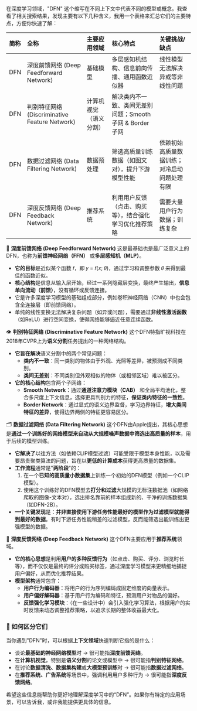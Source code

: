 在深度学习领域，"DFN" 这个缩写在不同上下文中代表不同的模型或概念。我查看了相关搜索结果，发现主要有以下几种含义，我用一个表格来汇总它们的主要特点，方便你快速了解：

| 简称 | 全称                               | 主要应用领域       | 核心特点                                                      | 关键挑战/缺点                                    |
| :--- | :--------------------------------- | :----------------- | :------------------------------------------------------------ | :----------------------------------------------- |
| DFN  | 深度前馈网络 (Deep Feedforward Network)         | 基础模型           | 多层感知机结构、信息前向传播、通用函数近似器                | 线性模型无法解决异或等非线性问题                 |
| DFN  | 判别特征网络 (Discriminative Feature Network)   | 计算机视觉（语义分割） | 解决类内不一致、类间无差别问题；Smooth子网 & Border子网         |                                                  |
| DFN  | 数据过滤网络 (Data Filtering Network)           | 数据预处理         | 筛选高质量训练数据（如图文对），提升下游模型性能              | 依赖初始高质量数据训练；对冷启动问题处理有限 |
| DFN  | 深度反馈网络 (Deep Feedback Network)            | 推荐系统           | 利用用户反馈（点击、购买等），结合强化学习优化推荐策略            | 需要大量用户行为数据；训练复杂                   |

🧠 **深度前馈网络 (Deep Feedforward Network)**
这是最基础也是最广泛意义上的DFN，也称为**前馈神经网络（FFN）** 或**多层感知机（MLP）**。
*   **它的目标**是近似某个函数 𝑓，即 𝑦 = 𝑓(𝑥; 𝜃)，通过学习和调整参数 𝜃 来得到最佳的函数近似。
*   **核心结构**是信息从输入层开始，经过一系列隐藏层变换，最终产生输出，**信息单向流动（前馈）**，没有循环或反馈连接。
*   它是许多深度学习模型的基础组成部分，例如卷积神经网络（CNN）中也会包含全连接层（即前馈网络）。
*   单纯的线性变换无法解决复杂问题（如异或问题），需要通过**非线性激活函数**（如ReLU）进行空间变换，使得网络能够逼近任意连续函数。

👁️ **判别特征网络 (Discriminative Feature Network)**
这个DFN特指旷视科技在2018年CVPR上为**语义分割**任务提出的一种网络结构。
*   **它旨在解决**语义分割中的两个常见问题：
    *   **类内不一致**：同一类别的物体由于外观、光照等差异，被预测成不同类别。
    *   **类间无差别**：不同类别但外观相似的物体（或相邻区域）难以被区分。
*   **它的核心结构**包含两个子网络：
    *   **Smooth Network**：通过**通道注意力模块（CAB）** 和全局平均池化，整合多尺度上下文信息，选择更具判别力的特征，**保证类内特征的一致性**。
    *   **Border Network**：通过显式的语义边界监督，学习边界特征，**增大类间特征的差异**，使得边界两侧的特征更容易区分。

🗂️ **数据过滤网络 (Data Filtering Network)**
这个DFN由Apple提出，其核心思想是**通过一个训练好的网络模型来自动从大规模噪声数据中筛选出高质量的样本**，用于后续的模型训练。
*   **它解决了**以往方法（如依赖CLIP模型过滤）可能受限于模型本身性能，以及需要昂贵聚类算法的问题，旨在以**更低的计算成本**获得更高质量的数据集。
*   **工作流程**通常是"**两阶段**"的：
    1.  在一个**已知的高质量小数据集**上训练一个初始的DFN模型（例如一个CLIP模型）。
    2.  使用这个训练好的DFN模型去**打分和过滤**大规模的无标注数据池（如网络爬取的图像-文本对），选出排名靠前的样本组成新的、干净的训练数据集（如DFN-2B）。
*   **一个关键发现**是：**并非直接使用下游任务性能最好的模型作为过滤模型就能得到最好的数据**。有时下游任务性能稍差的过滤模型，反而能筛选出能训练出更强模型的数据。

🔄 **深度反馈网络 (Deep Feedback Network)**
这个DFN主要应用于**推荐系统**领域。
*   **它的核心思想**是利用**用户的多种反馈行为**（如点击、购买、评分、浏览时长等），而不仅仅是最终的评分或购买标签，通过深度学习模型来更精细地捕捉用户偏好，从而优化推荐结果。
*   **模型架构**通常包含：
    *   **用户行为编码器**：将用户的行为序列编码成固定维度的向量表示。
    *   **用户偏好解码器**：基于用户行为编码和特征，预测用户对物品的偏好。
    *   **反馈强化学习模块**：（在一些设计中）会引入强化学习算法，根据用户的实时反馈来动态调整推荐策略，以追求长期的整体收益最大化。

### 💎 如何区分它们

当你遇到"DFN"时，可以根据**上下文领域**快速判断它指的是什么：
*   谈论**最基础的神经网络模型**时 → 很可能指**深度前馈网络**。
*   在**计算机视觉**，特别是**语义分割**的论文或模型中 → 很可能指**判别特征网络**。
*   在讨论**数据清洗、数据集构建**或**大模型预训练**时 → 很可能指**数据过滤网络**。
*   在**推荐系统、广告系统**等场景中，强调利用用户多种行为 → 很可能指**深度反馈网络**。

希望这些信息能帮助你更好地理解深度学习中的“DFN”。如果你有特定的应用场景，可以告诉我，或许我能提供更具体的信息。